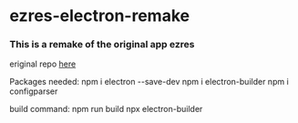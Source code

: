 # ezres-electron-remake
### This is a remake of the original app ezres
eriginal repo [here](https://github.com/ivoxprojects/ezres)

Packages needed:
npm i electron --save-dev
npm i electron-builder
npm i configparser

build command:
npm run build
npx electron-builder
